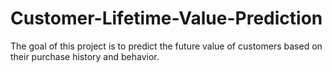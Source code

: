 # Customer-Lifetime-Value-Prediction
The goal of this project is to predict the future value of customers based on their purchase history and behavior.
